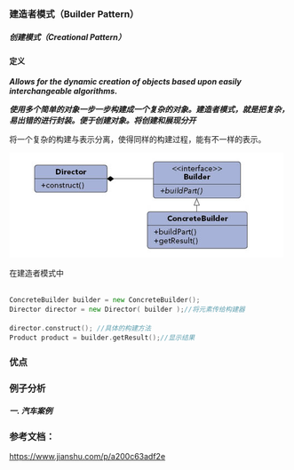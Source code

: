 ### 建造者模式（Builder Pattern）

##### 创建模式（Creational Pattern）

#### 定义

***Allows for the dynamic creation of objects based upon easily interchangeable algorithms.***

***使用多个简单的对象一步一步构建成一个复杂的对象。建造者模式，就是把复杂，易出错的进行封装。便于创建对象。将创建和展现分开***

将一个复杂的构建与表示分离，使得同样的构建过程，能有不一样的表示。

![Builder Pattern UML](../images/builder_pattern.png)

在建造者模式中

```go

ConcreteBuilder builder = new ConcreteBuilder();
Director director = new Director( builder );//将元素传给构建器

director.construct(); //具体的构建方法
Product product = builder.getResult();//显示结果
```



### 优点

### 例子分析

##### 一. 汽车案例


### 参考文档：

https://www.jianshu.com/p/a200c63adf2e